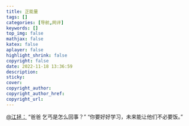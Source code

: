 ```yaml
---
title: 正能量
tags: []
categories: [导航,网评]
keywords: []
top_img: false
mathjax: false
katex: false
aplayer: false
highlight_shrink: false
copyright: false
date: 2022-11-18 13:36:59
description:
sticky:
cover:
copyright_author:
copyright_author_href:
copyright_url:
---
```


[@江拯：](https://music.163.com/#/song?id=1901371647)
“爸爸 乞丐是怎么回事？”
“你要好好学习，未来能让他们不必要饭。”